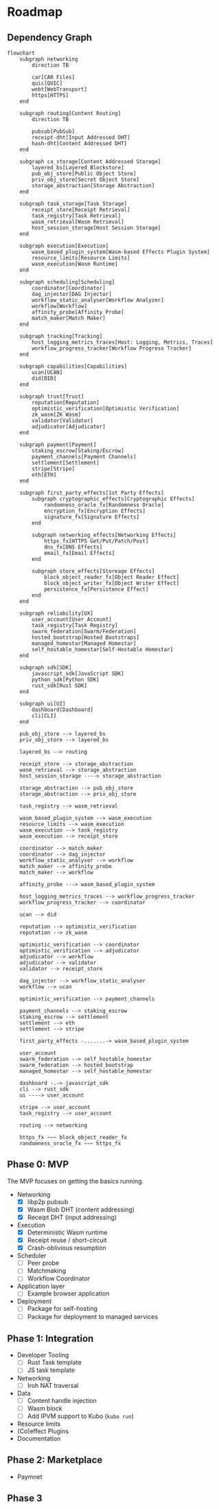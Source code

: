 # Roadmap

## Dependency Graph

```mermaid
flowchart
    subgraph networking
        direction TB

        car[CAR Files]
        quic[QUIC]
        webt[WebTransport]
        https[HTTPS]
    end

    subgraph routing[Content Routing]
        direction TB

        pubsub[PubSub]
        receipt-dht[Input Addressed DHT]
        hash-dht[Content Addressed DHT]
    end
    
    subgraph ca_storage[Content Addressed Storage]
        layered_bs[Layered Blockstore]
        pub_obj_store[Public Object Store]
        priv_obj_store[Secret Object Store]
        storage_abstraction[Storage Abstraction]
    end

    subgraph task_storage[Task Storage]
        receipt_store[Receipt Retrieval]
        task_registry[Task Retrieval]
        wasm_retrieval[Wasm Retrieval]
        host_session_storage[Host Session Storage]
    end

    subgraph execution[Execution]
        wasm_based_plugin_system[Wasm-based Effects Plugin System]
        resource_limits[Resource Limits]
        wasm_execution[Wasm Runtime]
    end

    subgraph scheduling[Scheduling]
        coordinator[Coordinator]
        dag_injector[DAG Injector]
        workflow_static_analyser[Workflow Analyzer]
        workflow[Workflow]
        affinity_probe[Affinity Probe]
        match_maker[Match Maker]
    end

    subgraph tracking[Tracking]
        host_logging_metrics_traces[Host: Logging, Metrics, Traces]
        workflow_progress_tracker[Workflow Progress Tracker]
    end

    subgraph capabilities[Capabilities]
        ucan[UCAN]
        did[DID]
    end

    subgraph trust[Trust]
        reputation[Reputation]
        optimistic_verification[Optimistic Verification]
        zk_wasm[ZK Wasm]
        validator[Validator]
        adjudicator[Adjudicator]
    end

    subgraph payment[Payment]
        staking_escrow[Staking/Escrow]
        payment_channels[Payment Channels]
        settlement[Settlement]
        stripe[Stripe]
        eth[ETH]
    end

    subgraph first_party_effects[1st Party Effects]
        subgraph cryptographic_effects[Cryptographic Effects]
            randomness_oracle_fx[Randomness Oracle]
            encryption_fx[Encryption Effects]
            signature_fx[Signature Effects]
        end

        subgraph networking_effects[Networking Effects]
            https_fx[HTTPS Get/Put/Patch/Post]
            dns_fx[DNS Effects]
            email_fx[Email Effects]
        end

        subgraph store_effects[Storeage Effects]
            block_object_reader_fx[Object Reader Effect]
            block_object_writer_fx[Object Writer Effect]
            persistence_fx[Persistence Effect]
        end
    end

    subgraph reliability[UX]
        user_account[User Account]
        task_registry[Task Registry]
        swarm_federation[Swarm/Federation]
        hosted_bootstrap[Hosted Bootstraps]
        managed_homestar[Managed Homestar]
        self_hostable_homestar[Self-Hostable Homestar]
    end

    subgraph sdk[SDK]
        javascript_sdk[JavaScript SDK]
        python_sdk[Python SDK]
        rust_sdk[Rust SDK]
    end

    subgraph ui[UI]
        dashboard[Dashboard]
        cli[CLI]
    end

    pub_obj_store --> layered_bs
    priv_obj_store --> layered_bs

    layered_bs --> routing

    receipt_store --> storage_abstraction
    wasm_retrieval --> storage_abstraction
    host_session_storage ----> storage_abstraction

    storage_abstraction --> pub_obj_store
    storage_abstraction --> priv_obj_store

    task_registry --> wasm_retrieval

    wasm_based_plugin_system --> wasm_execution
    resource_limits --> wasm_execution
    wasm_execution --> task_registry
    wasm_execution --> receipt_store

    coordinator --> match_maker
    coordinator --> dag_injector
    workflow_static_analyser --> workflow
    match_maker --> affinity_probe
    match_maker --> workflow

    affinity_probe ---> wasm_based_plugin_system

    host_logging_metrics_traces --> workflow_progress_tracker
    workflow_progress_tracker --> coordinator

    ucan --> did

    reputation --> optimistic_verification
    reputation --> zk_wasm

    optimistic_verification --> coordinator
    optimistic_verification --> adjudicator
    adjudicator --> workflow
    adjudicator --> validator
    validator --> receipt_store

    dag_injector --> workflow_static_analyser
    workflow --> ucan

    optimistic_verification --> payment_channels

    payment_channels --> staking_escrow
    staking_escrow --> settlement
    settlement --> eth
    settlement --> stripe

    first_party_effects -.......-> wasm_based_plugin_system

    user_account
    swarm_federation --> self_hostable_homestar
    swarm_federation --> hosted_bootstrap
    managed_homestar --> self_hostable_homestar
        
    dashboard -.-> javascript_sdk
    cli --> rust_sdk
    ui ----> user_account

    stripe --> user_account
    task_registry --> user_account

    routing --> networking

    https_fx ~~~ block_object_reader_fx
    randomness_oracle_fx ~~~ https_fx
```

## Phase 0: MVP

The MVP focuses on getting the basics running.

- Networking
  - [x] libp2p pubsub
  - [x] Wasm Blob DHT (content addressing)
  - [x] Receipt DHT (input addressing)
- Execution
  - [x] Deterministic Wasm runtime
  - [x] Receipt reuse / short-circuit
  - [x] Crash-oblivious resumption
- Scheduler
  - [ ] Peer probe
  - [ ] Matchmaking
  - [ ] Workflow Coordinator
- Application layer
  - [ ] Example browser application
- Deployment
  - [ ] Package for self-hosting
  - [ ] Package for deployment to managed services

## Phase 1: Integration

- Developer Tooling
  - [ ] Rust Task template
  - [ ] JS task template
- Networking
  - [ ] Iroh NAT traversal
- Data
  - [ ] Content handle injection
  - [ ] Wasm block
  - [ ] Add IPVM support to Kubo (`kubo run`)
- Resource limits
- (Co)effect Plugins
- Documentation

## Phase 2: Marketplace

- Paymnet

## Phase 3 


